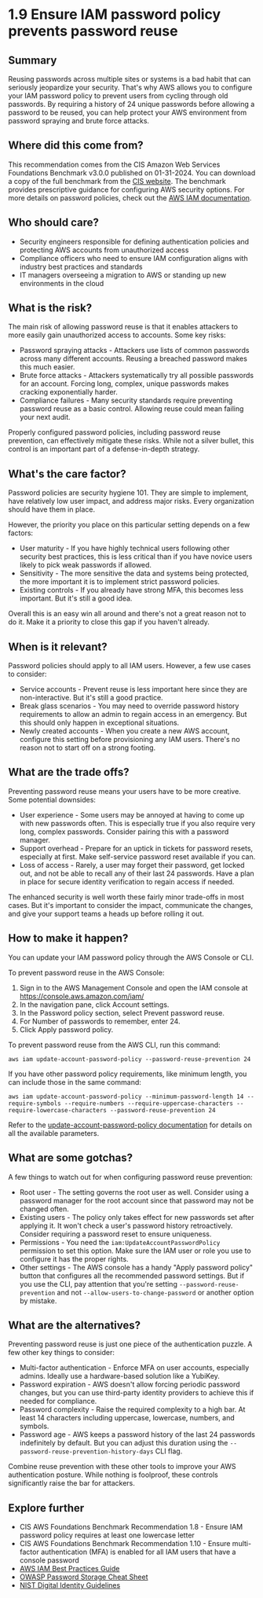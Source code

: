 # 1.9 Ensure IAM password policy prevents password reuse

## Summary
Reusing passwords across multiple sites or systems is a bad habit that can seriously jeopardize your security. That's why AWS allows you to configure your IAM password policy to prevent users from cycling through old passwords. By requiring a history of 24 unique passwords before allowing a password to be reused, you can help protect your AWS environment from password spraying and brute force attacks.

## Where did this come from?
This recommendation comes from the CIS Amazon Web Services Foundations Benchmark v3.0.0 published on 01-31-2024. You can download a copy of the full benchmark from the [CIS website](https://downloads.cisecurity.org/#/). The benchmark provides prescriptive guidance for configuring AWS security options. For more details on password policies, check out the [AWS IAM documentation](https://docs.aws.amazon.com/IAM/latest/UserGuide/id_credentials_passwords_account-policy.html).

## Who should care? 
* Security engineers responsible for defining authentication policies and protecting AWS accounts from unauthorized access
* Compliance officers who need to ensure IAM configuration aligns with industry best practices and standards
* IT managers overseeing a migration to AWS or standing up new environments in the cloud

## What is the risk?
The main risk of allowing password reuse is that it enables attackers to more easily gain unauthorized access to accounts. Some key risks:

* Password spraying attacks - Attackers use lists of common passwords across many different accounts. Reusing a breached password makes this much easier.
* Brute force attacks - Attackers systematically try all possible passwords for an account. Forcing long, complex, unique passwords makes cracking exponentially harder.
* Compliance failures - Many security standards require preventing password reuse as a basic control. Allowing reuse could mean failing your next audit.

Properly configured password policies, including password reuse prevention, can effectively mitigate these risks. While not a silver bullet, this control is an important part of a defense-in-depth strategy.

## What's the care factor?
Password policies are security hygiene 101. They are simple to implement, have relatively low user impact, and address major risks. Every organization should have them in place. 

However, the priority you place on this particular setting depends on a few factors:
* User maturity - If you have highly technical users following other security best practices, this is less critical than if you have novice users likely to pick weak passwords if allowed.
* Sensitivity - The more sensitive the data and systems being protected, the more important it is to implement strict password policies.
* Existing controls - If you already have strong MFA, this becomes less important. But it's still a good idea.

Overall this is an easy win all around and there's not a great reason not to do it. Make it a priority to close this gap if you haven't already.

## When is it relevant?
Password policies should apply to all IAM users. However, a few use cases to consider:

* Service accounts - Prevent reuse is less important here since they are non-interactive. But it's still a good practice.
* Break glass scenarios - You may need to override password history requirements to allow an admin to regain access in an emergency. But this should only happen in exceptional situations.
* Newly created accounts - When you create a new AWS account, configure this setting before provisioning any IAM users. There's no reason not to start off on a strong footing.

## What are the trade offs?
Preventing password reuse means your users have to be more creative. Some potential downsides:

* User experience - Some users may be annoyed at having to come up with new passwords often. This is especially true if you also require very long, complex passwords. Consider pairing this with a password manager.
* Support overhead - Prepare for an uptick in tickets for password resets, especially at first. Make self-service password reset available if you can.
* Loss of access - Rarely, a user may forget their password, get locked out, and not be able to recall any of their last 24 passwords. Have a plan in place for secure identity verification to regain access if needed.

The enhanced security is well worth these fairly minor trade-offs in most cases. But it's important to consider the impact, communicate the changes, and give your support teams a heads up before rolling it out.

## How to make it happen?
You can update your IAM password policy through the AWS Console or CLI.

To prevent password reuse in the AWS Console:

1. Sign in to the AWS Management Console and open the IAM console at https://console.aws.amazon.com/iam/
2. In the navigation pane, click Account settings. 
3. In the Password policy section, select Prevent password reuse.
4. For Number of passwords to remember, enter 24.
5. Click Apply password policy.

To prevent password reuse from the AWS CLI, run this command:

```
aws iam update-account-password-policy --password-reuse-prevention 24
```

If you have other password policy requirements, like minimum length, you can include those in the same command:

```
aws iam update-account-password-policy --minimum-password-length 14 --require-symbols --require-numbers --require-uppercase-characters --require-lowercase-characters --password-reuse-prevention 24
```

Refer to the [update-account-password-policy documentation](https://docs.aws.amazon.com/cli/latest/reference/iam/update-account-password-policy.html) for details on all the available parameters.

## What are some gotchas?
A few things to watch out for when configuring password reuse prevention:

* Root user - The setting governs the root user as well. Consider using a password manager for the root account since that password may not be changed often.
* Existing users - The policy only takes effect for new passwords set after applying it. It won't check a user's password history retroactively. Consider requiring a password reset to ensure uniqueness.
* Permissions - You need the `iam:UpdateAccountPasswordPolicy` permission to set this option. Make sure the IAM user or role you use to configure it has the proper rights.
* Other settings - The AWS console has a handy "Apply password policy" button that configures all the recommended password settings. But if you use the CLI, pay attention that you're setting `--password-reuse-prevention` and not `--allow-users-to-change-password` or another option by mistake.

## What are the alternatives?
Preventing password reuse is just one piece of the authentication puzzle. A few other key things to consider:

* Multi-factor authentication - Enforce MFA on user accounts, especially admins. Ideally use a hardware-based solution like a YubiKey.
* Password expiration - AWS doesn't allow forcing periodic password changes, but you can use third-party identity providers to achieve this if needed for compliance.
* Password complexity - Raise the required complexity to a high bar. At least 14 characters including uppercase, lowercase, numbers, and symbols.
* Password age - AWS keeps a password history of the last 24 passwords indefinitely by default. But you can adjust this duration using the `--password-reuse-prevention-history-days` CLI flag.

Combine reuse prevention with these other tools to improve your AWS authentication posture. While nothing is foolproof, these controls significantly raise the bar for attackers.

## Explore further
* CIS AWS Foundations Benchmark Recommendation 1.8 - Ensure IAM password policy requires at least one lowercase letter
* CIS AWS Foundations Benchmark Recommendation 1.10 - Ensure multi-factor authentication (MFA) is enabled for all IAM users that have a console password
* [AWS IAM Best Practices Guide](https://docs.aws.amazon.com/IAM/latest/UserGuide/best-practices.html) 
* [OWASP Password Storage Cheat Sheet](https://github.com/OWASP/CheatSheetSeries/blob/master/cheatsheets/Password_Storage_Cheat_Sheet.md)
* [NIST Digital Identity Guidelines](https://pages.nist.gov/800-63-3/)